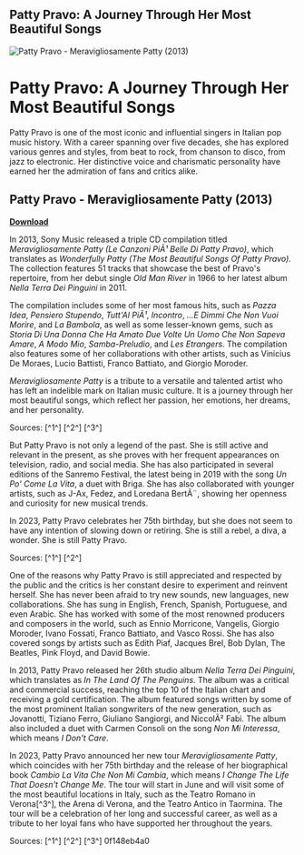 ## Patty Pravo: A Journey Through Her Most Beautiful Songs

 
![Patty Pravo - Meravigliosamente Patty (2013)](https://encrypted-tbn2.gstatic.com/images?q=tbn:ANd9GcQDQsMQMPAZnlJCQH3TIbpJPvG6Yd5vGPT-YDPkNKml--petw1rTtwT0Uw)

 
# Patty Pravo: A Journey Through Her Most Beautiful Songs
 
Patty Pravo is one of the most iconic and influential singers in Italian pop music history. With a career spanning over five decades, she has explored various genres and styles, from beat to rock, from chanson to disco, from jazz to electronic. Her distinctive voice and charismatic personality have earned her the admiration of fans and critics alike.
 
## Patty Pravo - Meravigliosamente Patty (2013)


[**Download**](https://www.google.com/url?q=https%3A%2F%2Fssurll.com%2F2tL7kx&sa=D&sntz=1&usg=AOvVaw2UzQjpjz-eyAxkZ1wO7iLw)

 
In 2013, Sony Music released a triple CD compilation titled *Meravigliosamente Patty (Le Canzoni PiÃ¹ Belle Di Patty Pravo)*, which translates as *Wonderfully Patty (The Most Beautiful Songs Of Patty Pravo)*. The collection features 51 tracks that showcase the best of Pravo's repertoire, from her debut single *Old Man River* in 1966 to her latest album *Nella Terra Dei Pinguini* in 2011.
 
The compilation includes some of her most famous hits, such as *Pazza Idea*, *Pensiero Stupendo*, *Tutt'Al PiÃ¹*, *Incontro*, *...E Dimmi Che Non Vuoi Morire*, and *La Bambola*, as well as some lesser-known gems, such as *Storia Di Una Donna Che Ha Amato Due Volte Un Uomo Che Non Sapeva Amare*, *A Modo Mio*, *Samba-Preludio*, and *Les Etrangers*. The compilation also features some of her collaborations with other artists, such as Vinicius De Moraes, Lucio Battisti, Franco Battiato, and Giorgio Moroder.
 
*Meravigliosamente Patty* is a tribute to a versatile and talented artist who has left an indelible mark on Italian music culture. It is a journey through her most beautiful songs, which reflect her passion, her emotions, her dreams, and her personality.
 
Sources: [^1^] [^2^] [^3^]
  
But Patty Pravo is not only a legend of the past. She is still active and relevant in the present, as she proves with her frequent appearances on television, radio, and social media. She has also participated in several editions of the Sanremo Festival, the latest being in 2019 with the song *Un Po' Come La Vita*, a duet with Briga. She has also collaborated with younger artists, such as J-Ax, Fedez, and Loredana BertÃ¨, showing her openness and curiosity for new musical trends.
 
In 2023, Patty Pravo celebrates her 75th birthday, but she does not seem to have any intention of slowing down or retiring. She is still a rebel, a diva, a wonder. She is still Patty Pravo.
 
Sources: [^1^] [^2^]
  
One of the reasons why Patty Pravo is still appreciated and respected by the public and the critics is her constant desire to experiment and reinvent herself. She has never been afraid to try new sounds, new languages, new collaborations. She has sung in English, French, Spanish, Portuguese, and even Arabic. She has worked with some of the most renowned producers and composers in the world, such as Ennio Morricone, Vangelis, Giorgio Moroder, Ivano Fossati, Franco Battiato, and Vasco Rossi. She has also covered songs by artists such as Edith Piaf, Jacques Brel, Bob Dylan, The Beatles, Pink Floyd, and David Bowie.
 
In 2013, Patty Pravo released her 26th studio album *Nella Terra Dei Pinguini*, which translates as *In The Land Of The Penguins*. The album was a critical and commercial success, reaching the top 10 of the Italian chart and receiving a gold certification. The album featured songs written by some of the most prominent Italian songwriters of the new generation, such as Jovanotti, Tiziano Ferro, Giuliano Sangiorgi, and NiccolÃ² Fabi. The album also included a duet with Carmen Consoli on the song *Non Mi Interessa*, which means *I Don't Care*.
 
In 2023, Patty Pravo announced her new tour *Meravigliosamente Patty*, which coincides with her 75th birthday and the release of her biographical book *Cambio La Vita Che Non Mi Cambia*, which means *I Change The Life That Doesn't Change Me*. The tour will start in June and will visit some of the most beautiful locations in Italy, such as the Teatro Romano in Verona[^3^], the Arena di Verona, and the Teatro Antico in Taormina. The tour will be a celebration of her long and successful career, as well as a tribute to her loyal fans who have supported her throughout the years.
 
Sources: [^1^] [^2^] [^3^]
 0f148eb4a0
